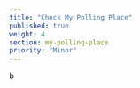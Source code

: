 ```yaml
---
title: "Check My Polling Place"
published: true
weight: 4
section: my-polling-place
priority: "Minor"
---
```

b